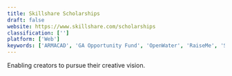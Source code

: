 ```yaml
---
title: Skillshare Scholarships
draft: false 
website: https://www.skillshare.com/scholarships
classification: ['']
platform: ['Web']
keywords: ['ARMACAD', 'GA Opportunity Fund', 'OpenWater', 'RaiseMe', 'ScholarMe', 'ScholarX', 'ScholarshipOwl', 'U-Nest']
---
```

Enabling creators to pursue their creative vision.